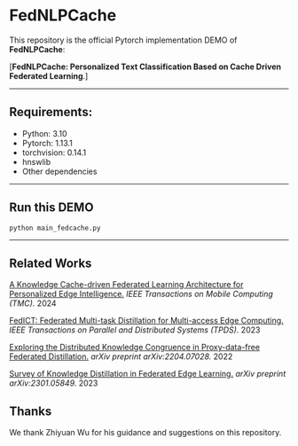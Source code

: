 # FedNLPCache

This repository is the official Pytorch implementation DEMO of **FedNLPCache**:

[**FedNLPCache: Personalized Text Classification Based on Cache Driven Federated Learning**.]

--------------------------
## Requirements:
- Python:  3.10
- Pytorch:  1.13.1
- torchvision:  0.14.1
- hnswlib
- Other dependencies

-------
## Run this DEMO
```python main_fedcache.py```

-------

## Related Works
[A Knowledge Cache-driven Federated Learning Architecture for Personalized Edge Intelligence.](https://ieeexplore.ieee.org/document/10420495/) *IEEE Transactions on Mobile Computing (TMC).* 2024

[FedICT: Federated Multi-task Distillation for Multi-access Edge Computing.](https://ieeexplore.ieee.org/abstract/document/10163770/) *IEEE Transactions on Parallel and Distributed Systems (TPDS).* 2023

[Exploring the Distributed Knowledge Congruence in Proxy-data-free Federated Distillation.](https://arxiv.org/abs/2204.07028) *arXiv preprint arXiv:2204.07028.* 2022

[Survey of Knowledge Distillation in Federated Edge Learning.](https://arxiv.org/abs/2301.05849) *arXiv preprint arXiv:2301.05849.* 2023

## Thanks

We thank Zhiyuan Wu for his guidance and suggestions on this repository.
